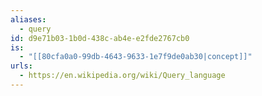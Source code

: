 ```yaml
---
aliases:
  - query
id: d9e71b03-1b0d-438c-ab4e-e2fde2767cb0
is:
  - "[[80cfa0a0-99db-4643-9633-1e7f9de0ab30|concept]]"
urls:
  - https://en.wikipedia.org/wiki/Query_language
---
```


